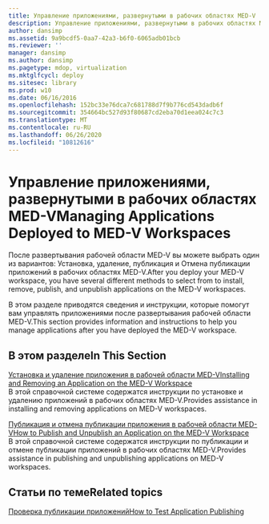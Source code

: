 ```yaml
---
title: Управление приложениями, развернутыми в рабочих областях MED-V
description: Управление приложениями, развернутыми в рабочих областях MED-V
author: dansimp
ms.assetid: 9a9bcdf5-0aa7-42a3-b6f0-6065adb01bcb
ms.reviewer: ''
manager: dansimp
ms.author: dansimp
ms.pagetype: mdop, virtualization
ms.mktglfcycl: deploy
ms.sitesec: library
ms.prod: w10
ms.date: 06/16/2016
ms.openlocfilehash: 152bc33e76dca7c681788d7f9b776cd543dadb6f
ms.sourcegitcommit: 354664bc527d93f80687cd2eba70d1eea024c7c3
ms.translationtype: MT
ms.contentlocale: ru-RU
ms.lasthandoff: 06/26/2020
ms.locfileid: "10812616"
---
```

# <span data-ttu-id="78eda-103">Управление приложениями, развернутыми в рабочих областях MED-V</span><span class="sxs-lookup"><span data-stu-id="78eda-103">Managing Applications Deployed to MED-V Workspaces</span></span>


<span data-ttu-id="78eda-104">После развертывания рабочей области MED-V вы можете выбрать один из вариантов: Установка, удаление, публикация и Отмена публикации приложений в рабочих областях MED-V.</span><span class="sxs-lookup"><span data-stu-id="78eda-104">After you deploy your MED-V workspace, you have several different methods to select from to install, remove, publish, and unpublish applications on the MED-V workspaces.</span></span>

<span data-ttu-id="78eda-105">В этом разделе приводятся сведения и инструкции, которые помогут вам управлять приложениями после развертывания рабочей области MED-V.</span><span class="sxs-lookup"><span data-stu-id="78eda-105">This section provides information and instructions to help you manage applications after you have deployed the MED-V workspace.</span></span>

## <span data-ttu-id="78eda-106">В этом разделе</span><span class="sxs-lookup"><span data-stu-id="78eda-106">In This Section</span></span>


<a href="" id="installing-and-removing-an-application-on-the-med-v-workspace"></a>[<span data-ttu-id="78eda-107">Установка и удаление приложения в рабочей области MED-V</span><span class="sxs-lookup"><span data-stu-id="78eda-107">Installing and Removing an Application on the MED-V Workspace</span></span>](installing-and-removing-an-application-on-the-med-v-workspace.md)  
<span data-ttu-id="78eda-108">В этой справочной системе содержатся инструкции по установке и удалению приложений в рабочих областях MED-V.</span><span class="sxs-lookup"><span data-stu-id="78eda-108">Provides assistance in installing and removing applications on MED-V workspaces.</span></span>

<a href="" id="how-to-publish-and-unpublish-an-application-on-the-med-v-workspace"></a>[<span data-ttu-id="78eda-109">Публикация и отмена публикации приложения в рабочей области MED-V</span><span class="sxs-lookup"><span data-stu-id="78eda-109">How to Publish and Unpublish an Application on the MED-V Workspace</span></span>](how-to-publish-and-unpublish-an-application-on-the-med-v-workspace.md)  
<span data-ttu-id="78eda-110">В этой справочной системе содержатся инструкции по публикации и отмене публикации приложений в рабочих областях MED-V.</span><span class="sxs-lookup"><span data-stu-id="78eda-110">Provides assistance in publishing and unpublishing applications on MED-V workspaces.</span></span>

## <span data-ttu-id="78eda-111">Статьи по теме</span><span class="sxs-lookup"><span data-stu-id="78eda-111">Related topics</span></span>


[<span data-ttu-id="78eda-112">Проверка публикации приложений</span><span class="sxs-lookup"><span data-stu-id="78eda-112">How to Test Application Publishing</span></span>](how-to-test-application-publishing.md)

 

 





